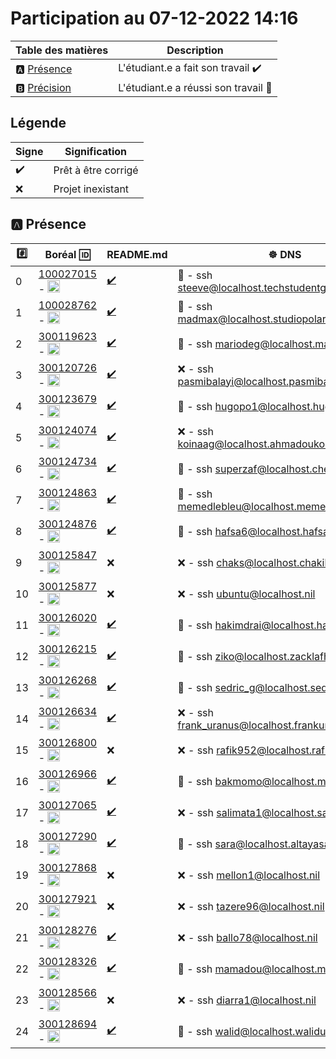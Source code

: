 # Participation au 07-12-2022 14:16

| Table des matières            | Description                                             |
|-------------------------------|---------------------------------------------------------|
| :a: [Présence](#a-présence)   | L'étudiant.e a fait son travail    :heavy_check_mark:   |
| :b: [Précision](#b-précision) | L'étudiant.e a réussi son travail  :tada:               |

## Légende

| Signe              | Signification                 |
|--------------------|-------------------------------|
| :heavy_check_mark: | Prêt à être corrigé           |
| :x:                | Projet inexistant             |

## :a: Présence

|:hash:| Boréal :id:                | README.md   | :wheel_of_dharma: DNS |
|------|----------------------------|-------------|------------------------|
| 0 | [100027015](../100027015) - <image src='https://avatars0.githubusercontent.com/u/97314874?s=460&v=4' width=20 height=20></image> | [:heavy_check_mark:](../100027015/README.md) | :tada: - ssh steeve@localhost.techstudentguide.software |
| 1 | [100028762](../100028762) - <image src='https://avatars0.githubusercontent.com/u/96226008?s=460&v=4' width=20 height=20></image> | [:heavy_check_mark:](../100028762/README.md) | :tada: - ssh madmax@localhost.studiopolaris.games |
| 2 | [300119623](../300119623) - <image src='https://avatars0.githubusercontent.com/u/97314467?s=460&v=4' width=20 height=20></image> | [:heavy_check_mark:](../300119623/README.md) | :tada: - ssh mariodeg@localhost.mariode.tech |
| 3 | [300120726](../300120726) - <image src='https://avatars0.githubusercontent.com/u/105461057?s=460&v=4' width=20 height=20></image> | [:heavy_check_mark:](../300120726/README.md) | :x: - ssh pasmibalayi@localhost.pasmibalayi.tech |
| 4 | [300123679](../300123679) - <image src='https://avatars0.githubusercontent.com/u/105458655?s=460&v=4' width=20 height=20></image> | [:heavy_check_mark:](../300123679/README.md) | :tada: - ssh hugopo1@localhost.hugopo1.tech |
| 5 | [300124074](../300124074) - <image src='https://avatars0.githubusercontent.com/u/97147101?s=460&v=4' width=20 height=20></image> | [:heavy_check_mark:](../300124074/README.md) | :x: - ssh koinaag@localhost.ahmadoukoina.tech |
| 6 | [300124734](../300124734) - <image src='https://avatars0.githubusercontent.com/u/94937145?s=460&v=4' width=20 height=20></image> | [:heavy_check_mark:](../300124734/README.md) | :tada: - ssh superzaf@localhost.cherkaoui.tech |
| 7 | [300124863](../300124863) - <image src='https://avatars0.githubusercontent.com/u/97644305?s=460&v=4' width=20 height=20></image> | [:heavy_check_mark:](../300124863/README.md) | :tada: - ssh memedlebleu@localhost.memedlebleu.studio |
| 8 | [300124876](../300124876) - <image src='https://avatars0.githubusercontent.com/u/98238582?s=460&v=4' width=20 height=20></image> | [:heavy_check_mark:](../300124876/README.md) | :tada: - ssh hafsa6@localhost.hafsa.tech |
| 9 | [300125847](../300125847) - <image src='https://avatars0.githubusercontent.com/u/97644650?s=460&v=4' width=20 height=20></image> | :x: | :x: - ssh chaks@localhost.chakib.live |
| 10 | [300125877](../300125877) - <image src='https://avatars0.githubusercontent.com/u/115741457?s=460&v=4' width=20 height=20></image> | :x: | :x: - ssh ubuntu@localhost.nil |
| 11 | [300126020](../300126020) - <image src='https://avatars0.githubusercontent.com/u/97989532?s=460&v=4' width=20 height=20></image> | [:heavy_check_mark:](../300126020/README.md) | :tada: - ssh hakimdrai@localhost.hakimdrai.tech |
| 12 | [300126215](../300126215) - <image src='https://avatars0.githubusercontent.com/u/97623907?s=460&v=4' width=20 height=20></image> | [:heavy_check_mark:](../300126215/README.md) | :tada: - ssh ziko@localhost.zacklafhel.live |
| 13 | [300126268](../300126268) - <image src='https://avatars0.githubusercontent.com/u/97314948?s=460&v=4' width=20 height=20></image> | [:heavy_check_mark:](../300126268/README.md) | :tada: - ssh sedric_g@localhost.sedricgo.live |
| 14 | [300126634](../300126634) - <image src='https://avatars0.githubusercontent.com/u/97324827?s=460&v=4' width=20 height=20></image> | [:heavy_check_mark:](../300126634/README.md) | :x: - ssh frank_uranus@localhost.frankuranus.tech |
| 15 | [300126800](../300126800) - <image src='https://avatars0.githubusercontent.com/u/105135304?s=460&v=4' width=20 height=20></image> | :x: | :x: - ssh rafik952@localhost.rafiik.tech |
| 16 | [300126966](../300126966) - <image src='https://avatars0.githubusercontent.com/u/94937166?s=460&v=4' width=20 height=20></image> | [:heavy_check_mark:](../300126966/README.md) | :tada: - ssh bakmomo@localhost.mbtechno.tech |
| 17 | [300127065](../300127065) - <image src='https://avatars0.githubusercontent.com/u/97314712?s=460&v=4' width=20 height=20></image> | [:heavy_check_mark:](../300127065/README.md) | :x: - ssh salimata1@localhost.salimatap.live |
| 18 | [300127290](../300127290) - <image src='https://avatars0.githubusercontent.com/u/105463700?s=460&v=4' width=20 height=20></image> | [:heavy_check_mark:](../300127290/README.md) | :tada: - ssh sara@localhost.altayasara.tech |
| 19 | [300127868](../300127868) - <image src='https://avatars0.githubusercontent.com/u/113466237?s=460&v=4' width=20 height=20></image> | :x: | :x: - ssh mellon1@localhost.nil |
| 20 | [300127921](../300127921) - <image src='https://avatars0.githubusercontent.com/u/106841177?s=460&v=4' width=20 height=20></image> | :x: | :x: - ssh tazere96@localhost.nil |
| 21 | [300128276](../300128276) - <image src='https://avatars0.githubusercontent.com/u/113144317?s=460&v=4' width=20 height=20></image> | [:heavy_check_mark:](../300128276/README.md) | :x: - ssh ballo78@localhost.nil |
| 22 | [300128326](../300128326) - <image src='https://avatars0.githubusercontent.com/u/105472970?s=460&v=4' width=20 height=20></image> | [:heavy_check_mark:](../300128326/README.md) | :tada: - ssh mamadou@localhost.mamadou.tech |
| 23 | [300128566](../300128566) - <image src='https://avatars0.githubusercontent.com/u/101542761?s=460&v=4' width=20 height=20></image> | :x: | :x: - ssh diarra1@localhost.nil |
| 24 | [300128694](../300128694) - <image src='https://avatars0.githubusercontent.com/u/105947276?s=460&v=4' width=20 height=20></image> | [:heavy_check_mark:](../300128694/README.md) | :tada: - ssh walid@localhost.walidue.tech |
